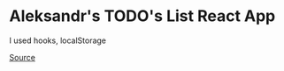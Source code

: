 # Aleksandr's TODO's List React App

I used hooks, localStorage

[Source](https://youtu.be/pCA4qpQDZD8)
